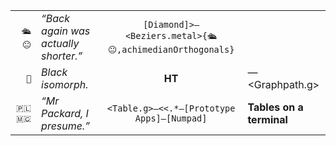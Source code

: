 
|  |  |  |  |
|--:|:--|:-:|:--|
`🛳😐`  | *“Back again was actually shorter.”* | `[Diamond]>—<Beziers.metal>{🛳😐,achimedianOrthogonals}` |  |
  `🐚`  | *Black isomorph.* | **HT** | —<Graphpath.g> | **Palindromes, LL, LR** |
`🇵🇱🇲🇨`  | *“Mr Packard, I presume.”* | `<Table.g>—<<.*—[Prototype Apps]—[Numpad]` | **Tables on a terminal** |

